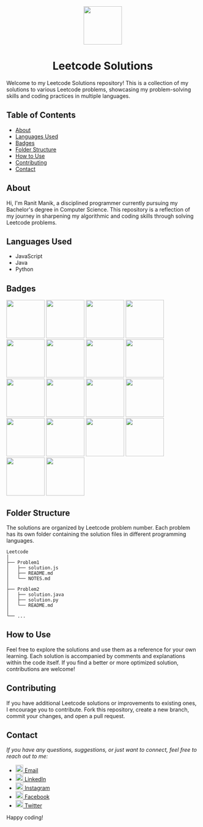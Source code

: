 <div align="center">  
    <img width=100 src="https://media.licdn.com/dms/image/D4D22AQElIVtkwHR4tw/feedshare-shrink_2048_1536/0/1695699880455?e=2147483647&v=beta&t=djRzmP7psR7CdH-j5C4nTWl-Ov7rJLkf9ggeY2ATs8k">
    <h1>Leetcode Solutions</h1>
</div>

Welcome to my Leetcode Solutions repository! This is a collection of my solutions to various Leetcode problems, showcasing my problem-solving skills and coding practices in multiple languages.

## Table of Contents

- [About](#about)
- [Languages Used](#languages-used)
- [Badges](#badges)
- [Folder Structure](#folder-structure)
- [How to Use](#how-to-use)
- [Contributing](#contributing)
- [Contact](#contact)

## About

Hi, I'm Ranit Manik, a disciplined programmer currently pursuing my Bachelor's degree in Computer Science. This repository is a reflection of my journey in sharpening my algorithmic and coding skills through solving Leetcode problems.

## Languages Used

- JavaScript
- Java
- Python

## Badges

<div>
    <img width=100 src = "https://assets.leetcode.com/static_assets/marketing/2024-50.gif">
    <img width=100 src = "https://assets.leetcode.com/static_assets/marketing/2024-50.gif">
    <img width=100 src = "https://assets.leetcode.com/static_assets/marketing/2024-50.gif">
    <img width=100 src = "https://assets.leetcode.com/static_assets/marketing/2024-50.gif">
    <img width=100 src = "https://assets.leetcode.com/static_assets/marketing/2024-50.gif">
    <img width=100 src = "https://assets.leetcode.com/static_assets/marketing/2024-50.gif">
    <img width=100 src = "https://assets.leetcode.com/static_assets/marketing/2024-50.gif">
    <img width=100 src = "https://assets.leetcode.com/static_assets/marketing/2024-50.gif">
    <img width=100 src = "https://assets.leetcode.com/static_assets/marketing/2024-50.gif">
    <img width=100 src = "https://assets.leetcode.com/static_assets/marketing/2024-50.gif">
    <img width=100 src = "https://assets.leetcode.com/static_assets/marketing/2024-50.gif">
    <img width=100 src = "https://assets.leetcode.com/static_assets/marketing/2024-50.gif">
    <img width=100 src = "https://assets.leetcode.com/static_assets/marketing/2024-50.gif">
    <img width=100 src = "https://assets.leetcode.com/static_assets/marketing/2024-50.gif">
    <img width=100 src = "https://assets.leetcode.com/static_assets/marketing/2024-50.gif">
    <img width=100 src = "https://assets.leetcode.com/static_assets/marketing/2024-50.gif">
    <img width=100 src = "https://assets.leetcode.com/static_assets/marketing/2024-50.gif">
    <img width=100 src = "https://assets.leetcode.com/static_assets/marketing/2024-50.gif">    
</div>

## Folder Structure

The solutions are organized by Leetcode problem number. Each problem has its own folder containing the solution files in different programming languages.

```
Leetcode
│
├── Problem1
│   ├── solution.js
│   ├── README.md
│   └── NOTES.md
│
├── Problem2
│   ├── solution.java
│   ├── solution.py
│   └── README.md
│
└── ...
```

## How to Use

Feel free to explore the solutions and use them as a reference for your own learning. Each solution is accompanied by comments and explanations within the code itself. If you find a better or more optimized solution, contributions are welcome!

## Contributing

If you have additional Leetcode solutions or improvements to existing ones, I encourage you to contribute. Fork this repository, create a new branch, commit your changes, and open a pull request.

## Contact

_If you have any questions, suggestions, or just want to connect, feel free to reach out to me:_

- [<img src="https://cdn4.iconfinder.com/data/icons/social-media-logos-6/512/112-gmail_email_mail-512.png" width="20" /> Email](mailto:ranitmanik.dev@gmail.com)
- [<img src="https://upload.wikimedia.org/wikipedia/commons/thumb/c/ca/LinkedIn_logo_initials.png/480px-LinkedIn_logo_initials.png" width="20" /> LinkedIn](https://www.linkedin.com/in/ranit-manik/)
- [<img src="https://upload.wikimedia.org/wikipedia/commons/thumb/a/a5/Instagram_icon.png/600px-Instagram_icon.png" width="20" /> Instagram](https://www.instagram.com/ranit_manik_/)
- [<img src="https://upload.wikimedia.org/wikipedia/commons/6/6c/Facebook_Logo_2023.png" width="20" /> Facebook](https://www.facebook.com/RanitKumarManik/)
- [<img src="https://upload.wikimedia.org/wikipedia/commons/thumb/6/6f/Logo_of_Twitter.svg/512px-Logo_of_Twitter.svg.png" width="20" /> Twitter](https://twitter.com/RANIT_MANIK)

Happy coding!
